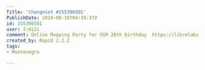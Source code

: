 ```yaml
---
Title: 'Changeset #155396501'
PublishDate: 2024-08-18T04:39:37Z
id: 155396501
user: IrdiIs
comment: Online Mapping Party for OSM 20th birthday  https://librelabs.cc/blog/openstreetmap-online-mapping-party/
created_by: Rapid 2.3.2
tags:
- Montenegro

---
```


